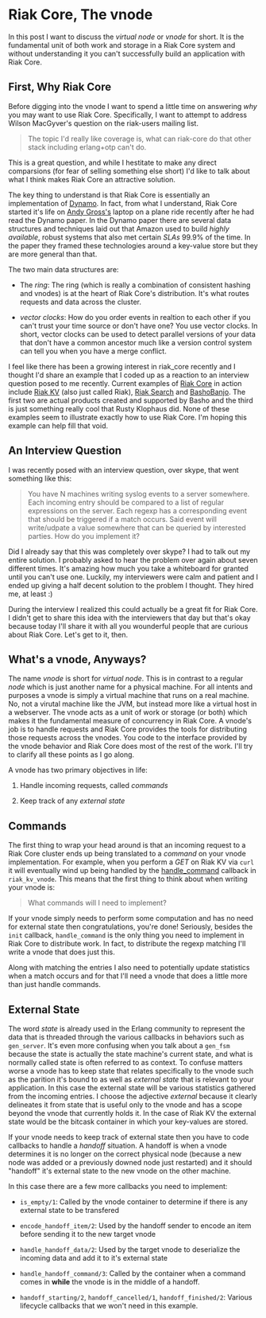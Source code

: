 Riak Core, The vnode
==========

In this post I want to discuss the _virtual node_ or _vnode_ for short.  It is the fundamental unit of both work and storage in a Riak Core system and without understanding it you can't successfully build an application with Riak Core.

First, Why Riak Core
----------

Before digging into the vnode I want to spend a little time on answering _why_ you may want to use Riak Core.  Specifically, I want to attempt to address Wilson MacGyver's question on the riak-users mailing list.

> The topic I'd really like coverage is, what can riak-core do that other stack including erlang+otp can't do.

This is a great question, and while I hestitate to make any direct comparsions (for fear of selling something else short) I'd like to talk about what I think makes Riak Core an attractive solution.

The key thing to understand is that Riak Core is essentially an implementation of [Dynamo](http://www.allthingsdistributed.com/2007/10/amazons_dynamo.html).  In fact, from what I understand, Riak Core started it's life on [Andy Gross's](https://github.com/argv0) laptop on a plane ride recently after he had read the Dynamo paper.  In the Dynamo paper there are several data structures and techniques laid out that Amazon used to build _highly available_, robust systems that also met certain _SLAs_ 99.9% of the time.  In the paper they framed these technologies around a key-value store but they are more general than that.

The two main data structures are:

* The _ring_: The ring (which is really a combination of consistent hashing and vnodes) is at the heart of Riak Core's distribution.  It's what routes requests and data across the cluster.

* _vector clocks_: How do you order events in realtion to each other if you can't trust your time source or don't have one?  You use vector clocks.  In short, vector clocks can be used to detect parallel versions of your data that don't have a common ancestor much like a version control system can tell you when you have a merge conflict.



I feel like there has been a growing interest in riak_core recently and I thought I'd share an example that I coded up as a reaction to an interview question posed to me recently.  Current examples of [Riak Core](https://github.com/basho/riak_core)  in action include [Riak KV](https://github.com/basho/riak_kv) (also just called Riak), [Riak Search](https://github.com/basho/riak_search) and [BashoBanjo](https://github.com/rklophaus/BashoBanjo).  The first two are actual products created and supported by Basho and the third is just something really cool that Rusty Klophaus did.  None of these examples seem to illustrate exactly how to use Riak Core.  I'm hoping this example can help fill that void.

An Interview Question
----------

I was recently posed with an interview question, over skype, that went something like this:

> You have N machines writing syslog events to a server somewhere.  Each incoming entry should be compared to a list of regular expressions on the server.  Each regexp has a corresponding event that should be triggered if a match occurs.  Said event will write/udpate a value somewhere that can be queried by interested parties.  How do you implement it?

Did I already say that this was completely over skype?  I had to talk out my entire solution.  I probably asked to hear the problem over again about seven different times.  It's amazing how much you take a whiteboard for granted until you can't use one.  Luckily, my interviewers were calm and patient and I ended up giving a half decent solution to the problem I thought.  They hired me, at least :)

During the interview I realized this could actually be a great fit for Riak Core.  I didn't get to share this idea with the interviewers that day but that's okay because today I'll share it  with all you wounderful people that are curious about Riak Core.  Let's get to it, then.

What's a vnode, Anyways?
----------

The name _vnode_ is short for _virtual node_.  This is in contrast to a regular _node_ which is just another name for a physical machine.  For all intents and purposes a vnode is simply a virtual machine that runs on a real machine.  No, not a virutal machine like the JVM, but instead more like a virtual host in a webserver.  The vnode acts as a unit of work or storage (or both) which makes it the fundamental measure of concurrency in Riak Core.  A vnode's job is to handle requests and Riak Core provides the tools for distributing those requests across the vnodes.  You code to the interface provided by the vnode behavior and Riak Core does most of the rest of the work.  I'll try to clarify all these points as I go along.

A vnode has two primary objectives in life:

1) Handle incoming requests, called _commands_

2) Keep track of any _external state_

Commands
----------

The first thing to wrap your head around is that an incoming request to a Riak Core cluster ends up being translated to a _command_ on your vnode implementation.  For example, when you perform a _GET_ on Riak KV via `curl` it will eventually wind up being handled by the [handle_command](https://github.com/basho/riak_kv/blob/riak_kv-0.14.0/src/riak_kv_vnode.erl#L171) callback in `riak_kv_vnode`.  This means that the first thing to think about when writing your vnode is:

> What commands will I need to implement?

If your vnode simply needs to perform some computation and has no need for external state then congratulations, you're done!  Seriously, besides the `init` callback, `handle_command` is the only thing you need to implement in Riak Core to distribute work.  In fact, to distribute the regexp matching I'll write a vnode that does just this.

Along with matching the entries I also need to potentially update statistics when a match occurs and for that I'll need a vnode that does a little more than just handle commands.

External State
----------

The word _state_ is already used in the Erlang community to represent the data that is threaded through the various callbacks in behaviors such as `gen_server`.  It's even more confusing when you talk about a `gen_fsm` because the state is actually the state machine's current state, and what is normally called state is often referred to as context.  To confuse matters worse a vnode has to keep state that relates specifically to the vnode such as the parition it's bound to as well as _external state_ that is relevant to your application.  In this case the external state will be various statistics gathered from the incoming entries.  I choose the adjective _external_ because it clearly delineates it from state that is useful only to the vnode and has a scope beyond the vnode that currently holds it.  In the case of Riak KV the external state would be the bitcask container in which your key-values are stored.

If your vnode needs to keep track of external state then you have to code callbacks to handle a _handoff_ situation.  A handoff is when a vnode determines it is no longer on the correct physical node (because a new node was added or a previously downed node just restarted) and it should "handoff" it's external state to the new vnode on the other machine.

In this case there are a few more callbacks you need to implement:

* `is_empty/1`: Called by the vnode container to determine if there is any external state to be transfered

* `encode_handoff_item/2`: Used by the handoff sender to encode an item before sending it to the new target vnode

* `handle_handoff_data/2`: Used by the target vnode to deserialize the incoming data and add it to it's external state

* `handle_handoff_command/3`: Called by the container when a command comes in **while** the vnode is in the middle of a handoff.

* `handoff_starting/2`, `handoff_cancelled/1`, `handoff_finished/2`: Various lifecycle callbacks that we won't need in this example.

